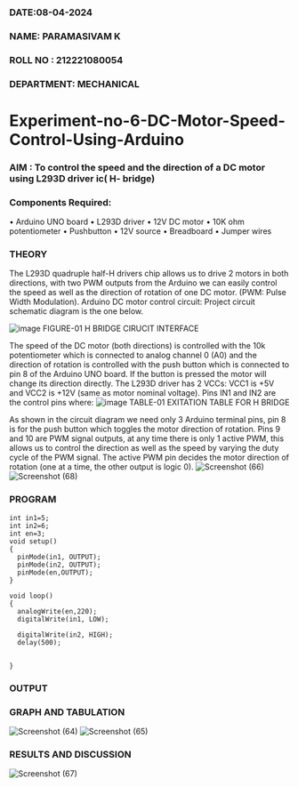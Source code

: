 ###  DATE:08-04-2024 

###  NAME: PARAMASIVAM K
###  ROLL NO : 212221080054
###  DEPARTMENT: MECHANICAL
# Experiment-no-6-DC-Motor-Speed-Control-Using-Arduino
### AIM : To control the speed and the direction of a DC motor using L293D driver ic( H- bridge)

### Components Required:
•	Arduino UNO board
•	L293D driver
•	12V DC motor
•	10K ohm potentiometer
•	Pushbutton
•	12V source
•	Breadboard
•	Jumper wires
### THEORY 
The L293D quadruple half-H drivers chip allows us to drive 2 motors in both directions, with two PWM outputs from the Arduino we can easily control the speed as well as the direction of rotation of one DC motor. (PWM: Pulse Width Modulation).
Arduino DC motor control circuit:
Project circuit schematic diagram is the one below.

![image](https://user-images.githubusercontent.com/36288975/167763051-b230c183-afc5-46f2-ba95-0f95e10dd6c9.png)
FIGURE-01 H BRIDGE CIRUCIT INTERFACE 
 
The speed of the DC motor (both directions) is controlled with the 10k potentiometer which is connected to analog channel 0 (A0) and the direction of rotation is controlled with the push button which is connected to pin 8 of the Arduino UNO board. If the button is pressed the motor will change its direction directly.
The L293D driver has 2 VCCs: VCC1 is +5V and VCC2 is +12V (same as motor nominal voltage). Pins IN1 and IN2 are the control pins where:
![image](https://user-images.githubusercontent.com/36288975/167763120-1421c2c5-8381-49eb-b376-03f6e1113b7a.png)
TABLE-01 EXITATION TABLE FOR H BRIDGE 

As shown in the circuit diagram we need only 3 Arduino terminal pins, pin 8 is for the push button which toggles the motor direction of rotation. Pins 9 and 10 are PWM signal outputs, at any time there is only 1 active PWM, this allows us to control the direction as well as the speed by varying the duty cycle of the PWM signal. The active PWM pin decides the motor direction of rotation (one at a time, the other output is logic 0).
![Screenshot (66)](https://github.com/kparamasivamk/Experiment-no-7-DC-Motor-Speed-Control-Using-Arduino/assets/161025390/9b068f25-f6a4-4b2f-a60d-922c4937c477)
![Screenshot (68)](https://github.com/kparamasivamk/Experiment-no-7-DC-Motor-Speed-Control-Using-Arduino/assets/161025390/0e1f8cd2-b834-42b9-8a0b-d357dbeecb82)



### PROGRAM 
~~~
int in1=5;
int in2=6;
int en=3;
void setup()
{
  pinMode(in1, OUTPUT);
  pinMode(in2, OUTPUT);
  pinMode(en,OUTPUT);
}

void loop()
{
  analogWrite(en,220);
  digitalWrite(in1, LOW);
  
  digitalWrite(in2, HIGH);
  delay(500);
  
  
}
~~~

### OUTPUT

### GRAPH AND TABULATION 
![Screenshot (64)](https://github.com/kparamasivamk/Experiment-no-7-DC-Motor-Speed-Control-Using-Arduino/assets/161025390/6f961643-fe8e-495e-a02c-c1a5aeb37cc2)
![Screenshot (65)](https://github.com/kparamasivamk/Experiment-no-7-DC-Motor-Speed-Control-Using-Arduino/assets/161025390/fb48c08b-ec6d-404f-ba10-ea514603e52b)




### RESULTS AND DISCUSSION 
![Screenshot (67)](https://github.com/kparamasivamk/Experiment-no-7-DC-Motor-Speed-Control-Using-Arduino/assets/161025390/dbf72274-00e5-4392-a2da-3508340c329f)

